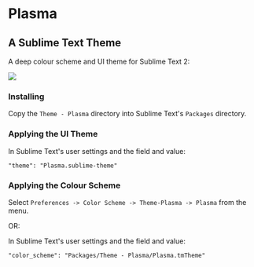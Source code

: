 # Plasma
## A Sublime Text Theme

A deep colour scheme and UI theme for Sublime Text 2:

![](https://i.imgur.com/C7rTD64.png)

### Installing

Copy the ```Theme - Plasma``` directory into Sublime Text's ```Packages```
directory.

### Applying the UI Theme

In Sublime Text's user settings and the field and value:

```
"theme": "Plasma.sublime-theme"
```

### Applying the Colour Scheme

Select ```Preferences -> Color Scheme -> Theme-Plasma -> Plasma``` from the
menu.

OR:

In Sublime Text's user settings and the field and value:

```
"color_scheme": "Packages/Theme - Plasma/Plasma.tmTheme"
```
